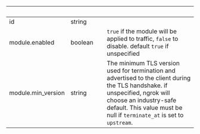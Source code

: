 
|&nbsp;|&nbsp;|&nbsp;|&nbsp;|
|---|---|---|---|
| id | string | |  |
| module.enabled | boolean | | `true` if the module will be applied to traffic, `false` to disable. default `true` if unspecified |
| module.min_version | string | | The minimum TLS version used for termination and advertised to the client during the TLS handshake. if unspecified, ngrok will choose an industry-safe default. This value must be null if `terminate_at` is set to `upstream`. |